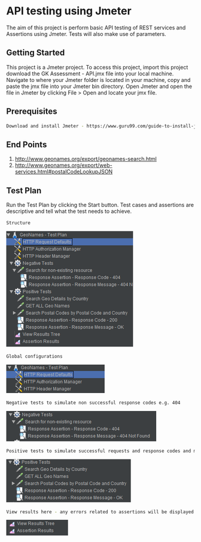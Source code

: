 # API testing using Jmeter

The aim of this project is perform basic API testing of REST services and Assertions using Jmeter. Tests will also make use of parameters.

## Getting Started

This project is a Jmeter project. To access this project, import this project download the GK Assessment - API.jmx file into your local machine. Navigate to where your Jmeter folder is located in your machine, copy and paste the jmx file into your Jmeter bin directory. Open Jmeter and open the file in Jmeter by clicking File > Open and locate your jmx file.

## Prerequisites

```bash
Download and install Jmeter - https://www.guru99.com/guide-to-install-jmeter.html
```

## End Points
1. http://www.geonames.org/export/geonames-search.html
2. http://www.geonames.org/export/web-services.html#postalCodeLookupJSON


## Test Plan
Run the Test Plan by clicking the Start button. Test cases and assertions are descriptive and tell what the test needs to achieve.
```bash
Structure 
```
![](https://github.com/mkelemana91/GKAssessment-API/blob/master/Images/1.PNG)
```bash
Global configurations
```
![](https://github.com/mkelemana91/GKAssessment-API/blob/master/Images/2.PNG)
```bash
Negative tests to simulate non successful response codes e.g. 404
```
![](https://github.com/mkelemana91/GKAssessment-API/blob/master/Images/3.PNG)
```bash
Positive tests to simulate successful requests and response codes and messages e.g. 200 
```
![](https://github.com/mkelemana91/GKAssessment-API/blob/master/Images/4.PNG)
```bash
View results here - any errors related to assertions will be displayed here
```
![](https://github.com/mkelemana91/GKAssessment-API/blob/master/Images/5.PNG)

